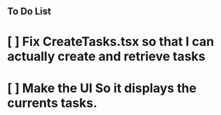 ## To Do List

# [ ] Fix CreateTasks.tsx so that I can actually create and retrieve tasks

# [ ] Make the UI So it displays the currents tasks.
